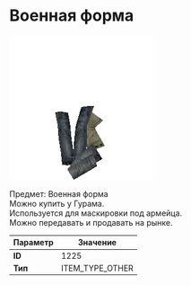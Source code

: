# Военная форма

![Item Image](../img/1225.webp?raw=true)

Предмет: Военная форма<br>Можно купить у Гурама.<br>Используется для маскировки под армейца.<br>Можно передавать и продавать на рынке.


| Параметр | Значение |
|----------|----------|
| **ID** | 1225 |
| **Тип** | ITEM_TYPE_OTHER |


